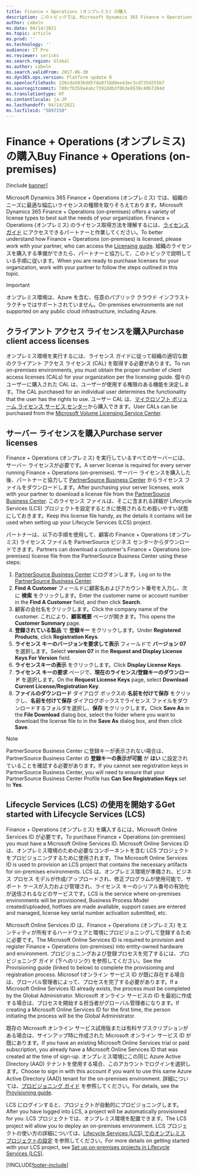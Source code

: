 ```yaml
---
title: Finance + Operations (オンプレミス) の購入
description: このトピックでは、Microsoft Dynamics 365 Finance + Operations (オンプレミス) を購入し、展開する方法を説明します。
author: cabeln
ms.date: 04/14/2021
ms.topic: article
ms.prod: ''
ms.technology: ''
audience: IT Pro
ms.reviewer: sericks
ms.search.region: Global
ms.author: cabeln
ms.search.validFrom: 2017-06-30
ms.dyn365.ops.version: Platform update 8
ms.openlocfilehash: 226cda503bdd57da8718d8ee43ec3cd735d255b7
ms.sourcegitcommit: 7d0cfb359a4abc7392ddb3f0b3e9539c40b7204d
ms.translationtype: HT
ms.contentlocale: ja-JP
ms.lasthandoff: 04/14/2021
ms.locfileid: "5897150"
---
```

# <a name="buy-finance--operations-on-premises"></a><span data-ttu-id="327f3-103">Finance + Operations (オンプレミス) の購入</span><span class="sxs-lookup"><span data-stu-id="327f3-103">Buy Finance + Operations (on-premises)</span></span>

[!include [banner](../includes/banner.md)]

<span data-ttu-id="327f3-104">Microsoft Dynamics 365 Finance + Operations (オンプレミス) では、組織のニーズに最適な幅広いライセンスの種類を取りそろえております。</span><span class="sxs-lookup"><span data-stu-id="327f3-104">Microsoft Dynamics 365 Finance + Operations (on-premises) offers a variety of license types to best suit the needs of your organization.</span></span> <span data-ttu-id="327f3-105">Finance + Operations (オンプレミス) のライセンス取得方法を理解するには、[ライセンス ガイド](https://go.microsoft.com/fwlink/?LinkId=866544) にアクセスできるパートナーと作業してください。</span><span class="sxs-lookup"><span data-stu-id="327f3-105">To better understand how Finance + Operations (on-premises) is licensed, please work with your partner, who can access the [Licensing guide](https://go.microsoft.com/fwlink/?LinkId=866544).</span></span> <span data-ttu-id="327f3-106">組織のライセンスを購入する準備ができたら、パートナーと協力して、このトピックで説明している手順に従います。</span><span class="sxs-lookup"><span data-stu-id="327f3-106">When you are ready to purchase licenses for your organization, work with your partner to follow the steps outlined in this topic.</span></span>

> [!IMPORTANT]
> <span data-ttu-id="327f3-107">オンプレミス環境は、Azure を含む、任意のパブリック クラウド インフラストラクチャではサポートされていません。</span><span class="sxs-lookup"><span data-stu-id="327f3-107">On-premises environments are not supported on any public cloud infrastructure, including Azure.</span></span>

## <a name="purchase-client-access-licenses"></a><span data-ttu-id="327f3-108">クライアント アクセス ライセンスを購入</span><span class="sxs-lookup"><span data-stu-id="327f3-108">Purchase client access licenses</span></span>

<span data-ttu-id="327f3-109">オンプレミス環境を実行するには、ライセンス ガイドに従って組織の適切な数のクライアント アクセス ライセンス (CAL) を取得する必要があります。</span><span class="sxs-lookup"><span data-stu-id="327f3-109">To run on-premises environments, you must obtain the proper number of client access licenses (CALs) for your organization per the licensing guide.</span></span> <span data-ttu-id="327f3-110">個々のユーザーに購入された CAL は、ユーザーが使用する権限のある機能を決定します。</span><span class="sxs-lookup"><span data-stu-id="327f3-110">The CAL purchased for an individual user determines the functionality that the user has the rights to use.</span></span> <span data-ttu-id="327f3-111">ユーザー CAL は、[マイクロソフト ボリューム ライセンス サービス センター](https://www.microsoft.com/Licensing/servicecenter/default.aspx)から購入できます。</span><span class="sxs-lookup"><span data-stu-id="327f3-111">User CALs can be purchased from the [Microsoft Volume Licensing Service Center](https://www.microsoft.com/Licensing/servicecenter/default.aspx).</span></span>

## <a name="purchase-server-licenses"></a><span data-ttu-id="327f3-112">サーバー ライセンスを購入</span><span class="sxs-lookup"><span data-stu-id="327f3-112">Purchase server licenses</span></span>

<span data-ttu-id="327f3-113">Finance + Operations (オンプレミス) を実行しているすべてのサーバーには、サーバー ライセンスが必要です。</span><span class="sxs-lookup"><span data-stu-id="327f3-113">A server license is required for every server running Finance + Operations (on-premises).</span></span> <span data-ttu-id="327f3-114">サーバー ライセンスを購入した後、パートナーと協力して [PartnerSource Business Center](https://businesscenter.mbs.microsoft.com/) からライセンス ファイルをダウンロードします。</span><span class="sxs-lookup"><span data-stu-id="327f3-114">After purchasing your server licenses, work with your partner to download a license file from the [PartnerSource Business Center](https://businesscenter.mbs.microsoft.com/).</span></span> <span data-ttu-id="327f3-115">このライセンス ファイルは、そこに含まれる詳細が Lifecycle Services (LCS) プロジェクトを設定するときに使用されるため扱いやすい状態にしておきます。</span><span class="sxs-lookup"><span data-stu-id="327f3-115">Keep this license file handy, as the details it contains will be used when setting up your Lifecycle Services (LCS) project.</span></span>

<span data-ttu-id="327f3-116">パートナーは、以下の手順を使用して、顧客の Finance + Operations (オンプレミス) ライセンス ファイルを PartnerSource ビジネス センターからダウンロードできます。</span><span class="sxs-lookup"><span data-stu-id="327f3-116">Partners can download a customer's Finance + Operations (on-premises) license file from the PartnerSource Business Center using these steps:</span></span>

1. <span data-ttu-id="327f3-117">[PartnerSource Business Center](https://businesscenter.mbs.microsoft.com/) にログオンします。</span><span class="sxs-lookup"><span data-stu-id="327f3-117">Log on to the [PartnerSource Business Center](https://businesscenter.mbs.microsoft.com/).</span></span>
2. <span data-ttu-id="327f3-118">**Find A Customer** フィールドに顧客名およびアカウント番号を入力し、次に **検索** をクリックします。</span><span class="sxs-lookup"><span data-stu-id="327f3-118">Enter the customer name or account number in the **Find A Customer** field, and then click **Search**.</span></span>
3. <span data-ttu-id="327f3-119">顧客の会社名をクリックします。</span><span class="sxs-lookup"><span data-stu-id="327f3-119">Click the company name of the customer.</span></span> <span data-ttu-id="327f3-120">これにより、**顧客概要** ページが開きます。</span><span class="sxs-lookup"><span data-stu-id="327f3-120">This opens the **Customer Summary** page.</span></span>
4. <span data-ttu-id="327f3-121">**登録されている製品** で **登録キー** をクリックします。</span><span class="sxs-lookup"><span data-stu-id="327f3-121">Under **Registered Products**, click **Registration Keys**.</span></span>
5. <span data-ttu-id="327f3-122">**ライセンス キーのバージョンを要求して表示** フィールドで **バージョン 07** を選択します。</span><span class="sxs-lookup"><span data-stu-id="327f3-122">Select **version 07** in the **Request and Display License Keys For Version** field.</span></span>
6. <span data-ttu-id="327f3-123">**ライセンスキーの表示** をクリックします。</span><span class="sxs-lookup"><span data-stu-id="327f3-123">Click **Display License Keys**.</span></span>
7. <span data-ttu-id="327f3-124">**ライセンス キーの要求** ページで、**現在のライセンス/登録キーのダウンロード** を選択します。</span><span class="sxs-lookup"><span data-stu-id="327f3-124">On the **Request License Keys** page, select **Download Current License/Registration Key**.</span></span>
8. <span data-ttu-id="327f3-125">**ファイルのダウンロード** ダイアログ ボックスの **名前を付けて保存** をクリックし、**名前を付けて保存** ダイアログボックスでライセンス ファイルをダウンロードするフォルダを選択し、**保存** をクリックします。</span><span class="sxs-lookup"><span data-stu-id="327f3-125">Click **Save As** in the **File Download** dialog box, select the folder where you want to download the license file to in the **Save As** dialog box, and then click **Save**.</span></span>

> [!NOTE]
> <span data-ttu-id="327f3-126">PartnerSource Business Center に登録キーが表示されない場合は、PartnerSource Business Center の **登録キーの表示が可能** が **はい** に設定されていることを確認する必要があります。</span><span class="sxs-lookup"><span data-stu-id="327f3-126">If you cannot see registration keys in PartnerSource Business Center, you will need to ensure that your PartnerSource Business Center Profile has **Can See Registration Keys** set to **Yes**.</span></span>

## <a name="get-started-with-lifecycle-services-lcs"></a><span data-ttu-id="327f3-127">Lifecycle Services (LCS) の使用を開始する</span><span class="sxs-lookup"><span data-stu-id="327f3-127">Get started with Lifecycle Services (LCS)</span></span>

<span data-ttu-id="327f3-128">Finance + Operations (オンプレミス) を購入するには、Microsoft Online Services ID が必要です。</span><span class="sxs-lookup"><span data-stu-id="327f3-128">To purchase Finance + Operations (on-premises) you must have a Microsoft Online Services ID.</span></span> <span data-ttu-id="327f3-129">Microsoft Online Services ID は、オンプレミス環境のための必要なコンポーネントを含む LCS プロジェクトをプロビジョニングするために使用されます。</span><span class="sxs-lookup"><span data-stu-id="327f3-129">The Microsoft Online Services ID is used to provision an LCS project that contains the necessary artifacts for on-premises environments.</span></span> <span data-ttu-id="327f3-130">LCS は、オンプレミス環境が準備され、ビジネス プロセス モデルが作成/アップロードされ、修正プログラムが使用可能で、サポート ケースが入力および管理され、ライセンス キーのシリアル番号の有効化が送信されるなどのサービスです。</span><span class="sxs-lookup"><span data-stu-id="327f3-130">LCS is the service where on-premises environments will be provisioned, Business Process Model created/uploaded, hotfixes are made available, support cases are entered and managed, license key serial number activation submitted, etc.</span></span>

<span data-ttu-id="327f3-131">Microsoft Online Services ID は、Finance + Operations (オンプレミス) をエンティティが所有するハードウェアと環境にプロビジョニングして登録するために必要です。</span><span class="sxs-lookup"><span data-stu-id="327f3-131">The Microsoft Online Services ID is required to provision and register Finance + Operations (on-premises) into entity-owned hardware and environment.</span></span> <span data-ttu-id="327f3-132">プロビジョニングおよび登録プロセスを完了するには、プロビジョニング ガイド (下へのリンク) を参照してください。</span><span class="sxs-lookup"><span data-stu-id="327f3-132">See the Provisioning guide (linked to below) to complete the provisioning and registration process.</span></span> <span data-ttu-id="327f3-133">Microsof tオンライン サービス ID が既に存在する場合は、グローバル管理者によって、プロセスを完了する必要があります。</span><span class="sxs-lookup"><span data-stu-id="327f3-133">If a Microsoft Online Services ID already exists, the process must be completed by the Global Administrator.</span></span> <span data-ttu-id="327f3-134">Microsoft オンライン サービスの ID を最初に作成する場合は、プロセスを開始する担当者がグローバル管理者になります。</span><span class="sxs-lookup"><span data-stu-id="327f3-134">If creating a Microsoft Online Services ID for the first time, the person initiating the process will be the Global Administrator.</span></span>

<span data-ttu-id="327f3-135">既存の Microsoft オンライン サービス試用版または有料サブスクリプションがある場合は、サインアップ時に作成された Microsoft オンライン サービス ID が既にあります。</span><span class="sxs-lookup"><span data-stu-id="327f3-135">If you have an existing Microsoft Online Services trial or paid subscription, you already have a Microsoft Online Services ID that was created at the time of sign-up.</span></span> <span data-ttu-id="327f3-136">オンプレミス環境にこの同じ Azure Active Directory (AAD) テナントを使用する場合、このアカウントでログインを選択します。</span><span class="sxs-lookup"><span data-stu-id="327f3-136">Choose to sign in with this account if you want to use this same Azure Active Directory (AAD) tenant for the on-premises environment.</span></span> <span data-ttu-id="327f3-137">詳細については、[プロビジョニング ガイド](https://mbs2.microsoft.com/fileexchange/?fileID=b5aec84e-28e9-491f-ba91-9f662acd4e70) を参照してください。</span><span class="sxs-lookup"><span data-stu-id="327f3-137">For details, see the [Provisioning guide](https://mbs2.microsoft.com/fileexchange/?fileID=b5aec84e-28e9-491f-ba91-9f662acd4e70).</span></span>

<span data-ttu-id="327f3-138">LCS にログインすると、プロジェクトが自動的にプロビジョニングします。</span><span class="sxs-lookup"><span data-stu-id="327f3-138">After you have logged into LCS, a project will be automatically provisioned for you.</span></span> <span data-ttu-id="327f3-139">LCS プロジェクトでは、オンプレミス環境を配置できます。</span><span class="sxs-lookup"><span data-stu-id="327f3-139">The LCS project will allow you to deploy an on-premises environment.</span></span> <span data-ttu-id="327f3-140">LCS プロジェクトの使い方の詳細については、[Lifecycle Services (LCS) でのオンプレミス プロジェクトの設定](../../dev-itpro/lifecycle-services/lbd-create-lcs-on-prem-project.md) を参照してください。</span><span class="sxs-lookup"><span data-stu-id="327f3-140">For more details on getting started with your LCS project, see [Set up on-premises projects in Lifecycle Services (LCS)](../../dev-itpro/lifecycle-services/lbd-create-lcs-on-prem-project.md).</span></span>


[!INCLUDE[footer-include](../../../includes/footer-banner.md)]
